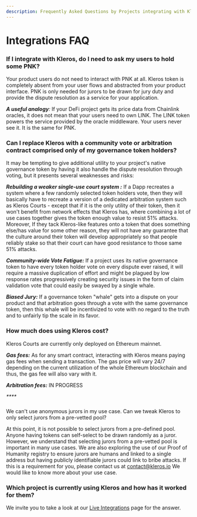 ```yaml
---
description: Frequently Asked Questions by Projects integrating with Kleros
---
```


# Integrations FAQ

### **If I integrate with Kleros, do I need to ask my users to hold some PNK?**

Your product users do not need to interact with PNK at all. Kleros token is completely absent from your user flows and abstracted from your product interface. PNK is only needed for jurors to be drawn for jury duty and provide the dispute resolution as a service for your application.

_**A useful analogy**:_ If your DeFi project gets its price data from Chainlink oracles, it does not mean that your users need to own LINK. The LINK token powers the service provided by the oracle middleware. Your users never see it. It is the same for PNK.

### **Can I replace Kleros with a community vote or arbitration contract comprised only of my governance token holders?**

It may be tempting to give additional utility to your project's native governance token by having it also handle the dispute resolution through voting, but it presents several weaknesses and risks:

_**Rebuilding a weaker single-use court system:**_ If a Dapp recreates a system where a few randomly selected token holders vote, then they will basically have to recreate a version of a dedicated arbitration system such as Kleros Courts - except that if it is the only utility of their token, then it won't benefit from network effects that Kleros has, where combining a lot of use cases together gives the token enough value to resist 51% attacks. Moreover, If they tack Kleros-like features onto a token that does something else/has value for some other reason, they will not have any guarantee that the culture around their token will develop appropriately so that people reliably stake so that their court can have good resistance to those same 51% attacks.

_**Community-wide Vote Fatigue:**_ If a project uses its native governance token to have every token holder vote on every dispute ever raised, it will require a massive duplication of effort and might be plagued by low response rates progressively creating security issues in the form of claim validation vote that could easily be swayed by a single whale.

_**Biased Jury:**_ If a governance token "whale" gets into a dispute on your product and that arbitration goes through a vote with the same governance token, then this whale will be incentivized to vote with no regard to the truth and to unfairly tip the scale in its favor.

### How much does using Kleros cost?

Kleros Courts are currently only deployed on Ethereum mainnet.   
  
_**Gas fees:**_ As for any smart contract, interacting with Kleros means paying gas fees when sending a transaction. The gas price will vary 24/7 depending on the current utilization of the whole Ethereum blockchain and thus, the gas fee will also vary with it.  
  
_**Arbitration fees:**_ IN PROGRESS

_****_

### We can't use anonymous jurors in my use case. Can we tweak Kleros to only select jurors from a pre-vetted pool?

At this point, it is not possible to select jurors from a pre-defined pool. Anyone having tokens can self-select to be drawn randomly as a juror. However, we understand that selecting jurors from a pre-vetted pool is important in many use cases. We are also exploring the use of our Proof of Humanity registry to ensure jurors are humans and linked to a single address but having publicly identifiable jurors could link to bribe attacks. If this is a requirement for you, please contact us at [contact@kleros.io](mailto:contact@kleros.io) We would like to know more about your use case.

### Which project is currently using Kleros and how has it worked for them?

We invite you to take a look at our [Live Integrations](https://kleros.gitbook.io/docs/integrations/current-integrations) page for the answer.

